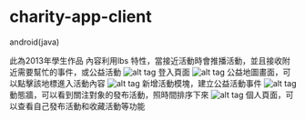 # charity-app-client
android(java)

此為2013年學生作品
內容利用lbs 特性，當接近活動時會推播活動，並且接收附近需要幫忙的事件，或公益活動
![alt tag](http://i.imgur.com/c93cF0z.jpg?1)
登入頁面
![alt tag](http://i.imgur.com/641RnWr.jpg?1)
公益地圖畫面，可以點擊該地標進入活動內容
![alt tag](http://i.imgur.com/xzdhY7r.jpg?1)
新增活動模塊，建立公益活動事件
![alt tag](http://i.imgur.com/C5nnB0t.jpg?1)
動態牆，可以看到關注對象的發布活動，照時間排序下來
![alt tag](http://i.imgur.com/uqxPNnA.jpg?2)
個人頁面，可以查看自己發布活動和收藏活動等功能
